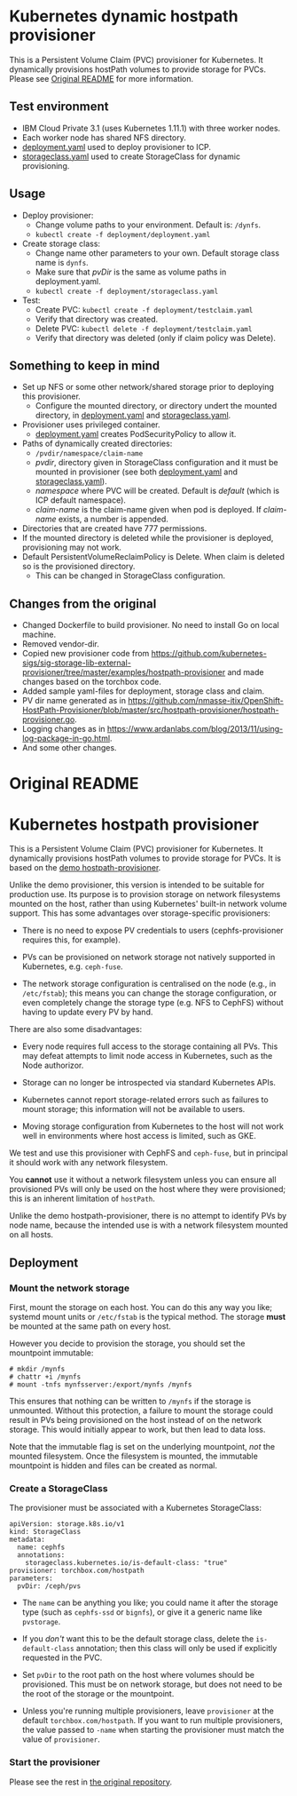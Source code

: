 # Kubernetes dynamic hostpath provisioner

This is a Persistent Volume Claim (PVC) provisioner for Kubernetes. It dynamically provisions hostPath volumes to provide storage for PVCs. Please see [Original README](#original-readme) for more information.

## Test environment

- IBM Cloud Private 3.1 (uses Kubernetes 1.11.1) with three worker nodes.
- Each worker node has shared NFS directory.
- [deployment.yaml](deployment/deployment.yaml) used to deploy provisioner to ICP.
- [storageclass.yaml](deployment/storageclass.yaml) used to create StorageClass for dynamic provisioning.

## Usage

- Deploy provisioner:
  - Change volume paths to your environment. Default is: ```/dynfs```.
  - ```kubectl create -f deployment/deployment.yaml```
- Create storage class:
  - Change name other parameters to your own. Default storage class name is ```dynfs```. 
  - Make sure that *pvDir* is the same as volume paths in deployment.yaml.
  - ```kubectl create -f deployment/storageclass.yaml```
- Test:
  - Create PVC: ```kubectl create -f deployment/testclaim.yaml```
  - Verify that directory was created.
  - Delete PVC: ```kubectl delete -f deployment/testclaim.yaml```
  - Verify that directory was deleted (only if claim policy was Delete).

## Something to keep in mind

- Set up NFS or some other network/shared storage prior to deploying this provisioner.
  - Configure the mounted directory, or directory undert the mounted directory, in [deployment.yaml](deployment/deployment.yaml) and [storageclass.yaml](deployment/storageclass.yaml).
- Provisioner uses privileged container.
  - [deployment.yaml](deployment/deployment.yaml) creates PodSecurityPolicy to allow it.
- Paths of dynamically created directories:
  - ```/pvdir/namespace/claim-name```
  - *pvdir*, directory given in StorageClass configuration and it must be mounted in provisioner (see both [deployment.yaml](deployment/deployment.yaml) and [storageclass.yaml](deployment/storageclass.yaml)).
  - *namespace* where PVC will be created. Default is *default* (which is ICP default namespace).
  - *claim-name* is the claim-name given when pod is deployed. If *claim-name* exists, a number is appended.
- Directories that are created have 777 permissions.
- If the mounted directory is deleted while the provisioner is deployed, provisioning may not work.
- Default PersistentVolumeReclaimPolicy is Delete. When claim is deleted so is the provisioned directory.
  - This can be changed in StorageClass configuration.

## Changes from the original

- Changed Dockerfile to build provisioner. No need to install Go on local machine.
- Removed vendor-dir.
- Copied new provisioner code from https://github.com/kubernetes-sigs/sig-storage-lib-external-provisioner/tree/master/examples/hostpath-provisioner and made changes based on the torchbox code. 
- Added sample yaml-files for deployment, storage class and claim.
- PV dir name generated as in https://github.com/nmasse-itix/OpenShift-HostPath-Provisioner/blob/master/src/hostpath-provisioner/hostpath-provisioner.go.
- Logging changes as in  https://www.ardanlabs.com/blog/2013/11/using-log-package-in-go.html.
- And some other changes.

# Original README

Kubernetes hostpath provisioner
===============================

This is a Persistent Volume Claim (PVC) provisioner for Kubernetes.  It
dynamically provisions hostPath volumes to provide storage for PVCs.  It is
based on the
[demo hostpath-provisioner](https://github.com/kubernetes-incubator/external-storage/tree/master/docs/demo/hostpath-provisioner).

Unlike the demo provisioner, this version is intended to be suitable for
production use.  Its purpose is to provision storage on network filesystems
mounted on the host, rather than using Kubernetes' built-in network volume
support.   This has some advantages over storage-specific provisioners:

* There is no need to expose PV credentials to users (cephfs-provisioner
  requires this, for example).

* PVs can be provisioned on network storage not natively supported in
  Kubernetes, e.g. `ceph-fuse`.

* The network storage configuration is centralised on the node (e.g., in
  `/etc/fstab`); this means you can change the storage configuration, or even
  completely change the storage type (e.g. NFS to CephFS) without having to
  update every PV by hand.

There are also some disadvantages:

* Every node requires full access to the storage containing all PVs.  This may
  defeat attempts to limit node access in Kubernetes, such as the Node
  authorizor.

* Storage can no longer be introspected via standard Kubernetes APIs.

* Kubernetes cannot report storage-related errors such as failures to mount
  storage; this information will not be available to users.

* Moving storage configuration from Kubernetes to the host will not work well
  in environments where host access is limited, such as GKE.

We test and use this provisioner with CephFS and `ceph-fuse`, but in principal
it should work with any network filesystem.

You **cannot** use it without a network filesystem unless you can ensure all
provisioned PVs will only be used on the host where they were provisioned; this
is an inherent limitation of `hostPath`.

Unlike the demo hostpath-provisioner, there is no attempt to identify PVs by
node name, because the intended use is with a network filesystem mounted on all
hosts.

Deployment
----------

### Mount the network storage

First, mount the storage on each host.  You can do this any way you like;
systemd mount units or `/etc/fstab` is the typical method.  The storage
**must** be mounted at the same path on every host.

However you decide to provision the storage, you should set the mountpoint
immutable:

```
# mkdir /mynfs
# chattr +i /mynfs
# mount -tnfs mynfsserver:/export/mynfs /mynfs
```

This ensures that nothing can be written to `/mynfs` if the storage is
unmounted.  Without this protection, a failure to mount the storage could
result in PVs being provisioned on the host instead of on the network storage.
This would initially appear to work, but then lead to data loss.

Note that the immutable flag is set on the underlying mountpoint, *not* the
mounted filesystem.  Once the filesystem is mounted, the immutable mountpoint
is hidden and files can be created as normal.

### Create a StorageClass

The provisioner must be associated with a Kubernetes StorageClass:

```
apiVersion: storage.k8s.io/v1
kind: StorageClass
metadata:
  name: cephfs
  annotations:
    storageclass.kubernetes.io/is-default-class: "true"
provisioner: torchbox.com/hostpath
parameters:
  pvDir: /ceph/pvs
```

* The `name` can be anything you like; you could name it after the storage type
  (such as `cephfs-ssd` or `bignfs`), or give it a generic name like
  `pvstorage`.

* If you *don't* want this to be the default storage class, delete the
  `is-default-class` annotation; then this class will only be used if
  explicitly requested in the PVC.

* Set `pvDir` to the root path on the host where volumes should be provisioned.
  This must be on network storage, but does not need to be the root of the
  storage or the mountpoint.

* Unless you're running multiple provisioners, leave `provisioner` at the
  default `torchbox.com/hostpath`.  If you want to run multiple provisioners,
  the value passed to `-name` when starting the provisioner must match the
  value of `provisioner`.

### Start the provisioner

Please see the rest in [the original repository](https://github.com/torchbox/k8s-hostpath-provisioner/tree/fe8dcfde450cfbb505cb7f2044c404bc5b86bbc8).
